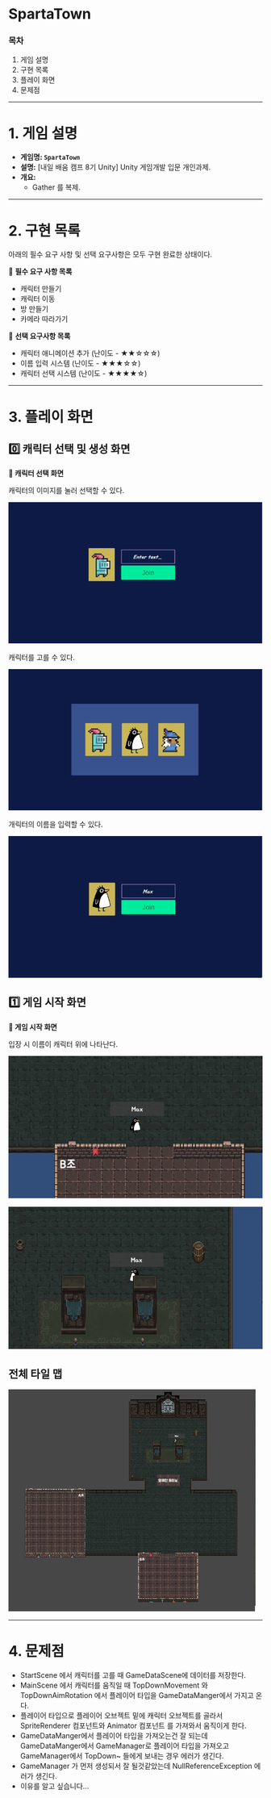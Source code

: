 # SpartaTown

### 목차

1. 게임 설명
2. 구현 목록
3. 플레이 화면
4. 문제점

---

# 1. 게임 설명

- **게임명: `SpartaTown`**
- **설명:** [내일 배움 캠프 8기 Unity] Unity 게임개발 입문 개인과제.
- **개요:**
    - Gather 를 복제.

---

# 2. 구현 목록

아래의 필수 요구 사항 및 선택 요구사항은 모두 구현 완료한 상태이다.

🔽 **필수 요구 사항 목록**

- 캐릭터 만들기
- 캐릭터 이동
- 방 만들기
- 카메라 따라가기

🔽 **선택 요구사항 목록**

- 캐릭터 애니메이션 추가 (난이도 - ★★☆☆☆)
- 이름 입력 시스템 (난이도 - ★★★☆☆)
- 캐릭터 선택 시스템 (난이도 - ★★★★☆)

---

# 3. 플레이 화면

## 0️⃣ 캐릭터 선택 및 생성 화면

**🔽 캐릭터 선택 화면**

캐릭터의 이미지를 눌러 선택할 수 있다.

![StartScene1](/StartScene1.png)

캐릭터를 고를 수 있다.

![StartScene2](/StartScene2.png)

개릭터의 이름을 입력할 수 있다.

![StartScene3](/StartScene3.png)

## 1️⃣ 게임 시작 화면

**🔽 게임 시작 화면**

입장 시 이름이 캐릭터 위에 나타난다.

![MainScene1](/MainScene1.png)

![MainScene3](/MainScene2.png)

## 전체 타일 맵

![Map](/Map.png)

---

# 4. 문제점

- StartScene 에서 캐릭터를 고를 때 GameDataScene에 데이터를 저장한다.
- MainScene 에서 캐릭터를 움직일 때 TopDownMovement 와 TopDownAimRotation 에서 플레이어 타입을 GameDataManger에서 가지고 온다.
- 플레이어 타입으로 플레이어 오브젝트 밑에 캐릭터 오브젝트를 골라서 SpriteRenderer 컴포넌트와 Animator 컴포넌트 를 가져와서 움직이게 한다.
- GameDataManger에서 플레이어 타입을 가져오는건 잘 되는데 GameDataManger에서 GameManager로 플레이어 타입을 가져오고 GameManager에서 TopDown~ 들에게 보내는 경우 에러가 생긴다.
- GameManager 가 먼저 생성되서 잘 될것같았는데 NullReferenceException 에러가 생긴다.
- 이유를 알고 싶습니다...

